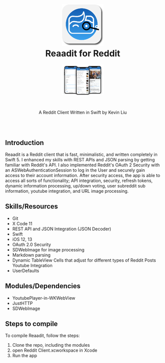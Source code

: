 <h1 align="center">
  <img src="Docs/reaadit-final-shadow.png" width="136" alt="icon"><br>
  Reaadit for Reddit<br>
  
</h1>
<p align="center">
  <img src="Docs/ReaaditPreviews.png" width="136" alt="icon"><br>
</p>
<br>
<p align="center">A Reddit Client Written in Swift by Kevin Liu</p>

<br>
<br>

## Introduction
Reaadit is a Reddit client that is fast, minimalistic, and written completely in Swift 5. I enhanced my skills with REST APIs and JSON parsing by getting familiar with Reddit's API. I also implemented Reddit's OAuth 2 Security with an ASWebAuthenticationSession to log in the User and securely gain access to their account information. After security access, the app is able to access all sorts of functionality; API integration, security, refresh tokens, dynamic information processing, up/down voting, user subreddit sub information, youtube integration, and URL image processing.

## Skills/Resources
- Git
- X Code 11
- REST API and JSON Integration (JSON Decoder)
- Swift
- iOS 12, 13
- OAuth 2.0 Security
- SDWebImage for image processing
- Markdown parsing
- Dynamic TableView Cells that adjust for different types of Reddit Posts Youtube Integration
- UserDefaults

## Modules/Dependencies
- YoutubePlayer-in-WKWebView
- JustHTTP
- SDWebImage

## Steps to compile
To compile Reaadit, follow the steps:
1. Clone the repo, including the modules 
2. open Reddit Client.xcworkspace in Xcode
3. Run the app

